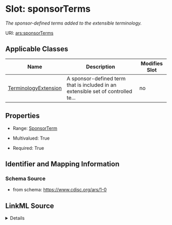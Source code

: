 # Slot: sponsorTerms


_The sponsor-defined terms added to the extensible terminology._



URI: [ars:sponsorTerms](https://www.cdisc.org/ars/1-0sponsorTerms)



<!-- no inheritance hierarchy -->




## Applicable Classes

| Name | Description | Modifies Slot |
| --- | --- | --- |
[TerminologyExtension](TerminologyExtension.md) | A sponsor-defined term that is included in an extensible set of controlled te... |  no  |







## Properties

* Range: [SponsorTerm](SponsorTerm.md)

* Multivalued: True

* Required: True





## Identifier and Mapping Information







### Schema Source


* from schema: https://www.cdisc.org/ars/1-0




## LinkML Source

<details>
```yaml
name: sponsorTerms
description: The sponsor-defined terms added to the extensible terminology.
from_schema: https://www.cdisc.org/ars/1-0
rank: 1000
multivalued: true
alias: sponsorTerms
domain_of:
- TerminologyExtension
range: SponsorTerm
required: true
inlined: true
inlined_as_list: true

```
</details>